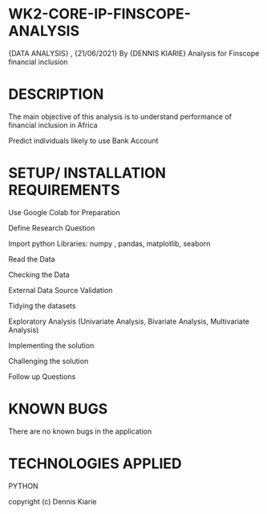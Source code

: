 # WK2-CORE-IP-FINSCOPE-ANALYSIS
{DATA ANALYSIS} , {21/06/2021} By {DENNIS KIARIE} Analysis for  Finscope financial inclusion

# DESCRIPTION

The main objective of this analysis is to understand performance of financial inclusion in Africa

Predict individuals likely to use Bank Account

# SETUP/ INSTALLATION REQUIREMENTS

Use Google Colab for Preparation

Define Research Question

Import python Libraries: numpy , pandas, matplotlib, seaborn

Read the Data

Checking the Data

External Data Source Validation

Tidying the datasets

Exploratory Analysis
(Univariate Analysis, Bivariate Analysis, Multivariate Analysis)

Implementing the solution

Challenging the solution

Follow up Questions

# KNOWN BUGS

There are no known bugs in the application

# TECHNOLOGIES APPLIED

PYTHON

copyright (c) Dennis Kiarie
